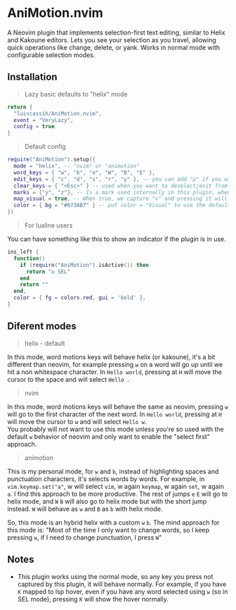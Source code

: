 # AniMotion.nvim
A Neovim plugin that implements selection-first text editing, similar to Helix and Kakoune editors. Lets you see your selection as you travel, allowing quick operations like change, delete, or yank. Works in normal mode with configurable selection modes.

## Installation
> Lazy basic defaults to "helix" mode
```lua
return {
  "luiscassih/AniMotion.nvim",
  event = "VeryLazy",
  config = true
}
```
> Default config
```lua
require("AniMotion").setup({
  mode = "helix", -- "nvim" or "animotion"
  word_keys = { "w", "b", "e", "W", "B", "E" },
  edit_keys = { "c", "d", "s", "r", "y" }, -- you can add "p" if you want.
  clear_keys = { "<Esc>" } -- used when you want to deselect/exit from SEL mode.
  marks = {"y", "z"}, -- Is a mark used internally in this plugin, when we do a visual select when changing or deleting the highlighted word.
  map_visual = true, -- When true, we capture "v" and pressing it will enter visual mode with the plugin selection as part of the visual selection. When false, pressing "v" will exit SEL mode and the selection will be lost. You want to set to false if you have trouble with other mappings associated to "v". I recommend to try in true first.
  color = { bg = "#673AB7" } -- put color = "Visual" to use the default visual mode color.
})
```

> For lualine users

You can have something like this to show an indicator if the plugin is in use.
```lua
ins_left {
  function()
    if (require("AniMotion").isActive()) then
      return "◎ SEL"
    end
    return ""
  end,
  color = { fg = colors.red, gui = 'bold' },
}
```

## Diferent modes

> helix - default

In this mode, word motions keys will behave helix (or kakoune), it's a bit different than neovim, for example pressing `w` on a word will go up until we hit a non whitespace character. In `Hello world`, pressing at `H` will move the cursor to the space and will select `Hello `.

> nvim

In this mode, word motions keys will behave the same as neovim, pressing `w` will go to the first character of the next word. In `Hello world`, pressing at `H` will move the cursor to `w` and will select `Hello w`. <br/>
You probably will not want to use this mode unless you're so used with the default `w` behavior of neovim and only want to enable the "select first" approach.

> animotion

This is my personal mode, for `w` and `b`, instead of highlighting spaces and punctuation characters, it's selects words by words. For example, in `vim.keymap.set("a"`, w will select `vim`, w again `keymap`, w again `set`, w again `a`. I find this approach to be more productive. The rest of jumps `e` `E` will go to helix mode, and `W` `B` will also go to helix mode but with the short jump instead. `W` will behave as `w` and `B` as `b` with helix mode.

So, this mode is an hybrid helix with a custom `w` `b`. The mind approach for this mode is: "Most of the time I only want to change words, so I keep pressing `w`, if I need to change punctuation, I press `W`"


## Notes
- This plugin works using the normal mode, so any key you press not captured by this plugin, it will behave normally. For example, if you have `K` mapped to lsp hover, even if you have any word selected using `w` (so in SEL mode), pressing `K` will show the hover normally.
